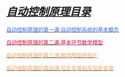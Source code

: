 # ***<u>自动控制原理目录</u>***

[<font color="royalblue">自动控制原理的第一课:自动控制系统的基本概念</font>](./1.md)

[<font color="crimson">自动控制原理的第二课:基本环节数学模型</font>](./2.md)

[<font color="sandybrown">自动控制原理的第三课:数学模型线性化</font>](./3.md)

[<font color="sandybrown">自动控制原理的第四课:拉氏变换和反拉氏变换</font>](./4.md)